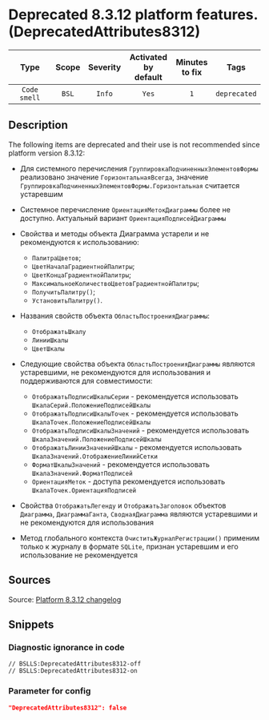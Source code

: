 # Deprecated 8.3.12 platform features. (DeprecatedAttributes8312)

|     Type     | Scope | Severity | Activated<br>by default | Minutes<br>to fix |     Tags     |
|:------------:|:-----:|:--------:|:-----------------------------:|:-----------------------:|:------------:|
| `Code smell` | `BSL` |  `Info`  |             `Yes`             |           `1`           | `deprecated` |

<!-- Блоки выше заполняются автоматически, не трогать -->
## Description
<!-- Описание диагностики заполняется вручную. Необходимо понятным языком описать смысл и схему работу -->
The following items are deprecated and their use is not recommended since platform version 8.3.12:

* Для системного перечисления `ГруппировкаПодчиненныхЭлементовФормы` реализовано значение `ГоризонтальнаяВсегда`, значение `ГруппировкаПодчиненныхЭлементовФормы.Горизонтальная` считается устаревшим
* Системное перечисление `ОриентацияМетокДиаграммы` более не доступно. Актуальный вариант `ОриентацияПодписейДиаграммы`
* Свойства и методы объекта Диаграмма устарели и не рекомендуются к использованию:
   * `ПалитраЦветов`;
   * `ЦветНачалаГрадиентнойПалитры`;
   * `ЦветКонцаГрадиентнойПалитры`;
   * `МаксимальноеКоличествоЦветовГрадиентнойПалитры`;
   * `ПолучитьПалитру()`;
   * `УстановитьПалитру()`.

* Названия свойств объекта `ОбластьПостроенияДиаграммы`:
   * `ОтображатьШкалу`
   * `ЛинииШкалы`
   * `ЦветШкалы`

* Следующие свойства объекта `ОбластьПостроенияДиаграммы` являются устаревшими, не рекомендуются для использования и поддерживаются для совместимости:
   * `ОтображатьПодписиШкалыСерии` - рекомендуется использовать `ШкалаСерий.ПоложениеПодписейШкалы`
   * `ОтображатьПодписиШкалыТочек` - рекомендуется использовать `ШкалаТочек.ПоложениеПодписейШкалы`
   * `ОтображатьПодписиШкалыЗначений` - рекомендуется использовать `ШкалаЗначений.ПоложениеПодписейШкалы`
   * `ОтображатьЛинииЗначенийШкалы` - рекомендуется использовать `ШкалаЗначений.ОтображениеЛинийСетки`
   * `ФорматШкалыЗначений` - рекомендуется использовать `ШкалаЗначений.ФорматПодписей`
   * `ОриентацияМеток` - доступа рекомендуется использовать `ШкалаТочек.ОриентацияПодписей`

* Свойства `ОтображатьЛегенду` и `ОтображатьЗаголовок` объектов `Диаграмма`, `ДиаграммаГанта`, `СводнаяДиаграмма` являются устаревшими и не рекомендуются для использования
* Метод глобального контекста `ОчиститьЖурналРегистрации()` применим только к журналу в формате `SQLite`, признан устаревшим и его использование не рекомендуется

## Sources
<!-- Необходимо указывать ссылки на все источники, из которых почерпнута информация для создания диагностики -->

Source: [Platform 8.3.12 changelog](https://dl04.1c.ru/content/Platform/8_3_12_1714/1cv8upd_8_3_12_1714.htm)

## Snippets

<!-- Блоки ниже заполняются автоматически, не трогать -->
### Diagnostic ignorance in code

```bsl
// BSLLS:DeprecatedAttributes8312-off
// BSLLS:DeprecatedAttributes8312-on
```

### Parameter for config

```json
"DeprecatedAttributes8312": false
```

